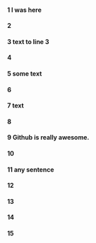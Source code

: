 #### 1 I was here
#### 2
#### 3 text to line 3
#### 4
#### 5 some text
#### 6
#### 7 text
#### 8
#### 9 Github is really awesome.
#### 10
#### 11 any sentence 
#### 12
#### 13
#### 14
#### 15
